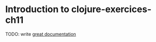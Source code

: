 # Introduction to clojure-exercices-ch11

TODO: write [great documentation](http://jacobian.org/writing/what-to-write/)
